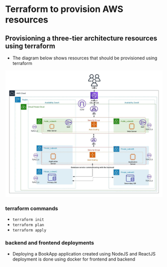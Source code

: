 # Terraform to provision AWS resources

## Provisioning a three-tier architecture resources using terraform

- The diagram below shows resources that should be provisioned using terraform

![This](/image/Challenge1.jpeg)

### terraform commands

- `terraform init`
- `terraform plan`
- `terraform apply`

### backend and frontend deployments

- Deploying a BookApp application created using NodeJS and ReactJS 
  deployment is done using docker for frontend and backend
